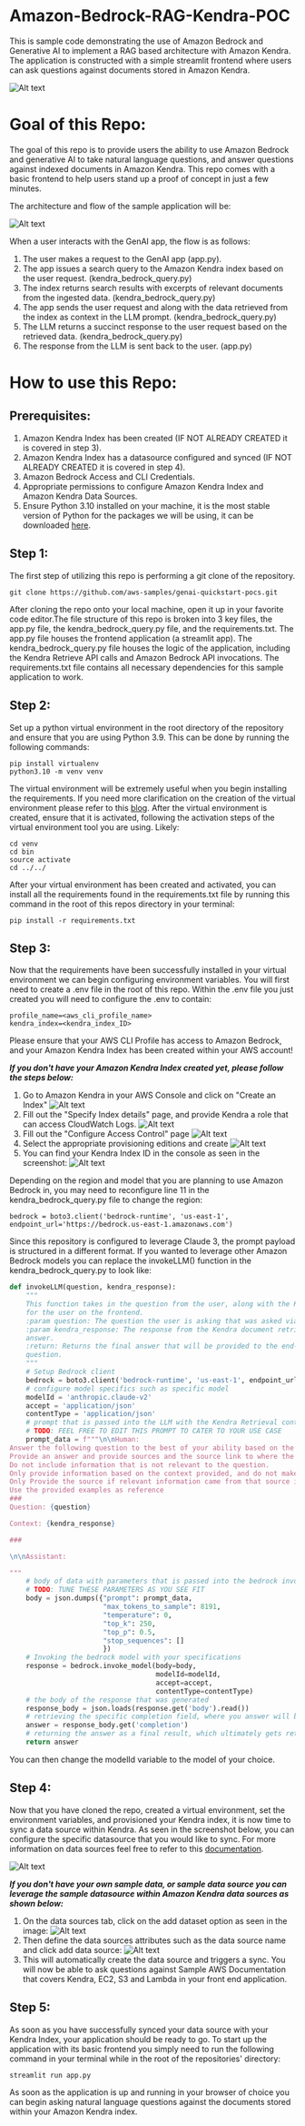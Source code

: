 # Amazon-Bedrock-RAG-Kendra-POC

This is sample code demonstrating the use of Amazon Bedrock and Generative AI to implement a RAG based architecture with Amazon Kendra. The application is constructed with a simple streamlit frontend where users can ask questions against documents stored in Amazon Kendra.

![Alt text](images/demo.gif)

# **Goal of this Repo:**

The goal of this repo is to provide users the ability to use Amazon Bedrock and generative AI to take natural language questions, and answer questions against indexed documents in Amazon Kendra.
This repo comes with a basic frontend to help users stand up a proof of concept in just a few minutes.

The architecture and flow of the sample application will be:

![Alt text](images/kendra-rag-architecture.png "POC Architecture")

When a user interacts with the GenAI app, the flow is as follows:

1. The user makes a request to the GenAI app (app.py).
2. The app issues a search query to the Amazon Kendra index based on the user request. (kendra_bedrock_query.py)
3. The index returns search results with excerpts of relevant documents from the ingested data. (kendra_bedrock_query.py)
4. The app sends the user request and along with the data retrieved from the index as context in the LLM prompt. (kendra_bedrock_query.py)
5. The LLM returns a succinct response to the user request based on the retrieved data. (kendra_bedrock_query.py)
6. The response from the LLM is sent back to the user. (app.py)

# How to use this Repo:

## Prerequisites:

1. Amazon Kendra Index has been created (IF NOT ALREADY CREATED it is covered in step 3).
2. Amazon Kendra Index has a datasource configured and synced (IF NOT ALREADY CREATED it is covered in step 4).
3. Amazon Bedrock Access and CLI Credentials.
4. Appropriate permissions to configure Amazon Kendra Index and Amazon Kendra Data Sources.
5. Ensure Python 3.10 installed on your machine, it is the most stable version of Python for the packages we will be using, it can be downloaded [here](https://www.python.org/downloads/release/python-3911/).

## Step 1:

The first step of utilizing this repo is performing a git clone of the repository.

```
git clone https://github.com/aws-samples/genai-quickstart-pocs.git
```

After cloning the repo onto your local machine, open it up in your favorite code editor.The file structure of this repo is broken into 3 key files,
the app.py file, the kendra_bedrock_query.py file, and the requirements.txt. The app.py file houses the frontend application (a streamlit app).
The kendra_bedrock_query.py file houses the logic of the application, including the Kendra Retrieve API calls and Amazon Bedrock API invocations.
The requirements.txt file contains all necessary dependencies for this sample application to work.

## Step 2:

Set up a python virtual environment in the root directory of the repository and ensure that you are using Python 3.9. This can be done by running the following commands:

```
pip install virtualenv
python3.10 -m venv venv
```

The virtual environment will be extremely useful when you begin installing the requirements. If you need more clarification on the creation of the virtual environment please refer to this [blog](https://www.freecodecamp.org/news/how-to-setup-virtual-environments-in-python/).
After the virtual environment is created, ensure that it is activated, following the activation steps of the virtual environment tool you are using. Likely:

```
cd venv
cd bin
source activate
cd ../../
```

After your virtual environment has been created and activated, you can install all the requirements found in the requirements.txt file by running this command in the root of this repos directory in your terminal:

```
pip install -r requirements.txt
```

## Step 3:

Now that the requirements have been successfully installed in your virtual environment we can begin configuring environment variables.
You will first need to create a .env file in the root of this repo. Within the .env file you just created you will need to configure the .env to contain:

```
profile_name=<aws_cli_profile_name>
kendra_index=<kendra_index_ID>
```

Please ensure that your AWS CLI Profile has access to Amazon Bedrock, and your Amazon Kendra Index has been created within your AWS account!

**_If you don't have your Amazon Kendra Index created yet, please follow the steps below:_**

1. Go to Amazon Kendra in your AWS Console and click on "Create an Index" ![Alt text](images/Amazon_kendra_homepage.png "Kendra Homepage")
2. Fill out the "Specify Index details" page, and provide Kendra a role that can access CloudWatch Logs. ![Alt text](images/kendra_specify_index_details.png "Kendra Specify Details Page")
3. Fill out the "Configure Access Control" page ![Alt text](images/kendra_access_control.png "Kendra Access Control")
4. Select the appropriate provisioning editions and create ![Alt text](images/specify_provisioning_kendra.png "Kendra Edition Selection")
5. You can find your Kendra Index ID in the console as seen in the screenshot: ![Alt text](images/kendra_screen_shot.png "Kendra Index")

Depending on the region and model that you are planning to use Amazon Bedrock in, you may need to reconfigure line 11 in the kendra_bedrock_query.py file to change the region:

```
bedrock = boto3.client('bedrock-runtime', 'us-east-1', endpoint_url='https://bedrock.us-east-1.amazonaws.com')
```

Since this repository is configured to leverage Claude 3, the prompt payload is structured in a different format. If you wanted to leverage other Amazon Bedrock models you can replace the invokeLLM() function in the kendra_bedrock_query.py to look like:

```python
def invokeLLM(question, kendra_response):
    """
    This function takes in the question from the user, along with the Kendra responses as context to generate an answer
    for the user on the frontend.
    :param question: The question the user is asking that was asked via the frontend input text box.
    :param kendra_response: The response from the Kendra document retrieve query, used as context to generate a better
    answer.
    :return: Returns the final answer that will be provided to the end-user of the application who asked the original
    question.
    """
    # Setup Bedrock client
    bedrock = boto3.client('bedrock-runtime', 'us-east-1', endpoint_url='https://bedrock-runtime.us-east-1.amazonaws.com')
    # configure model specifics such as specific model
    modelId = 'anthropic.claude-v2'
    accept = 'application/json'
    contentType = 'application/json'
    # prompt that is passed into the LLM with the Kendra Retrieval context and question
    # TODO: FEEL FREE TO EDIT THIS PROMPT TO CATER TO YOUR USE CASE
    prompt_data = f"""\n\nHuman:    
Answer the following question to the best of your ability based on the context provided.
Provide an answer and provide sources and the source link to where the relevant information can be found. Include this at the end of the response
Do not include information that is not relevant to the question.
Only provide information based on the context provided, and do not make assumptions
Only Provide the source if relevant information came from that source in your answer
Use the provided examples as reference
###
Question: {question}

Context: {kendra_response}

###

\n\nAssistant:

"""
    # body of data with parameters that is passed into the bedrock invoke model request
    # TODO: TUNE THESE PARAMETERS AS YOU SEE FIT
    body = json.dumps({"prompt": prompt_data,
                       "max_tokens_to_sample": 8191,
                       "temperature": 0,
                       "top_k": 250,
                       "top_p": 0.5,
                       "stop_sequences": []
                       })
    # Invoking the bedrock model with your specifications
    response = bedrock.invoke_model(body=body,
                                    modelId=modelId,
                                    accept=accept,
                                    contentType=contentType)
    # the body of the response that was generated
    response_body = json.loads(response.get('body').read())
    # retrieving the specific completion field, where you answer will be
    answer = response_body.get('completion')
    # returning the answer as a final result, which ultimately gets returned to the end user
    return answer
```

You can then change the modelId variable to the model of your choice.

## Step 4:

Now that you have cloned the repo, created a virtual environment, set the environment variables, and provisioned your Kendra index, it is now time
to sync a data source within Kendra. As seen in the screenshot below, you can configure the specific datasource that you would like to sync. For more information
on data sources feel free to refer to this [documentation](https://docs.aws.amazon.com/kendra/latest/dg/hiw-data-source.html).

![Alt text](images/kendra_data_source.png "Kendra Data Source")

**_If you don't have your own sample data, or sample data source you can leverage the sample datasource within Amazon Kendra data sources as shown below:_**

1. On the data sources tab, click on the add dataset option as seen in the image: ![Alt text](images/sample_data_sources.png "Kendra Sample Data Source")
2. Then define the data sources attributes such as the data source name and click add data source: ![Alt text](images/sample_data_source_configuration.png "Kendra Sample Data Source Config")
3. This will automatically create the data source and triggers a sync. You will now be able to ask questions against Sample AWS Documentation that covers Kendra, EC2, S3 and Lambda in your front end application.

## Step 5:

As soon as you have successfully synced your data source with your Kendra Index, your application should be ready to go. To start up the application with its basic frontend you simply need to run the following command in your terminal while in the root of the repositories' directory:

```
streamlit run app.py
```

As soon as the application is up and running in your browser of choice you can begin asking natural language questions against the documents stored within your Amazon Kendra index.
